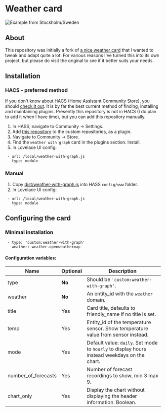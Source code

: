 # Weather card

![Example from Stockholm/Sweden](https://user-images.githubusercontent.com/1109836/60332830-e6096e80-9997-11e9-9527-16b424e1984c.png)

## About

This repository was initially a fork of [a nice weather card](https://github.com/sgttrs/lovelace-weather-card-chart) that I wanted to tweak and adapt quite a lot. For various reasons I've turned this into its own project, but please do visit the original to see if it better suits your needs.

## Installation

### HACS - preferred method

If you don't know about HACS (Home Assistant Community Store), you should [check it out](https://github.com/custom-components/hacs). It is by far the best current method of finding, installing and maintaining plugins. Presently this repository is not in HACS (I do plan to add it when I have time), but you can add this repository manually.

1. In HASS, navigate to Community -> Settings.
2. Add [this repository](https://github.com/willeraab/weather-with-graph) to the custom repositories, as a plugin.
3. Navigate to Community -> Store.
4. Find the `weather with graph` card in the plugins section. Install.
5. In Lovelace UI config:
```resources:
 - url: /local/weather-with-graph.js
   type: module
```

### Manual

1. Copy [dist/weather-with-graph.js](https://raw.githubusercontent.com/willeraab/weather-with-graph/master/dist/weather-with-graph.js) into HASS `config/www` folder.
2. In Lovelace UI config:
```resources:
 - url: /local/weather-with-graph.js
   type: module
```

## Configuring the card

### Minimal installation

``` # Example Lovelace UI config entry
 - type: 'custom:weather-with-graph'
   weather: weather.openweathermap
```


#### Configuration variables:

| Name                | Optional | Description                                                                                        |
| ------------------- | -------- | -------------------------------------------------------------------------------------------------- |
| type                | **No**   | Should be `'custom:weather-with-graph'`.                                                           |
| weather             | **No**   | An entity_id with the `weather` domain.                                                            |
| title               | Yes      | Card title, defaults to friendly_name if no title is set.                                          |
| temp                | Yes      | Entity_id of the temperature sensor. Show temperature value from sensor instead.                   |
| mode                | Yes      | Default value: `daily`. Set mode to `hourly` to display hours instead weekdays on the chart.       |
| number_of_forecasts | Yes      | Number of forecast recordings to show, min 3 max 9.                                                |
| chart_only          | Yes      | Display the chart without displaying the header information. Boolean.                              |

